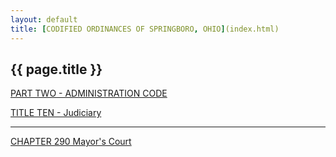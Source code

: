 ```yaml
---
layout: default 
title: [CODIFIED ORDINANCES OF SPRINGBORO, OHIO](index.html) 
---
```


{{ page.title }}
----------------

[PART TWO - ADMINISTRATION CODE](1505a412.html)

[TITLE TEN - Judiciary](1ae0a412.html)

---

[CHAPTER 290 Mayor's Court](1ae6a412.html)
